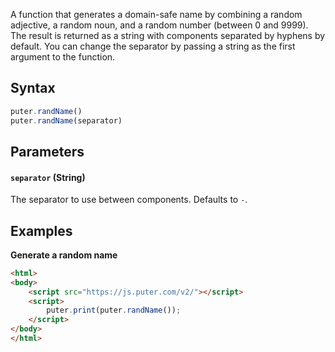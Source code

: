 A function that generates a domain-safe name by combining a random adjective, a random noun, and a random number (between 0 and 9999). The result is returned as a string with components separated by hyphens by default. You can change the separator by passing a string as the first argument to the function.

## Syntax

```js
puter.randName()
puter.randName(separator)
```

## Parameters

#### `separator` (String)
The separator to use between components. Defaults to `-`.

## Examples

<strong class="example-title">Generate a random name</strong>

<div style="position: relative;">


```html
<html>
<body>
    <script src="https://js.puter.com/v2/"></script>
    <script>
        puter.print(puter.randName());
    </script>
</body>
</html>
```

</div>